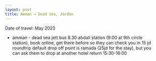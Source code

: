 ```yaml
---
layout: post
title: Amman → Dead Sea, Jordan
---
```


Date of travel: May 2023
- amman - dead sea
jett bus 8.30 abdali station (9:00 at 9th circle station), book online, get there before so they can check you in
15 jd roundtrip
default drop off point is ramada (25jd for the stay), but you can ask them to drop at another hotel
return 15:30-16:00
